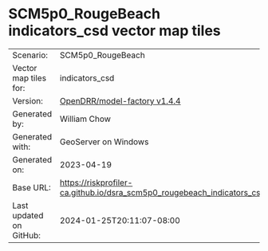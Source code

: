 # SCM5p0_RougeBeach indicators_csd vector map tiles

|    			|			|
| --------------------- | --------------------- |
| Scenario:		| SCM5p0_RougeBeach		|
| Vector map tiles for:	| indicators_csd		|
| Version:		| [OpenDRR/model-factory v1.4.4](https://github.com/OpenDRR/model-factory/releases/tag/v1.4.4)	|
| Generated by:		| William Chow	|
| Generated with:	| GeoServer on Windows	|
| Generated on:		| 2023-04-19	|
| Base URL:		| <https://riskprofiler-ca.github.io/dsra_scm5p0_rougebeach_indicators_csd/> |
| Last updated on GitHub: | 2024-01-25T20:11:07-08:00 |
